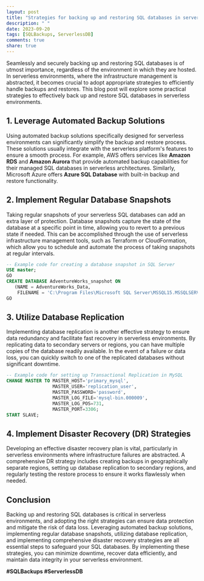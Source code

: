```yaml
---
layout: post
title: "Strategies for backing up and restoring SQL databases in serverless environments"
description: " "
date: 2023-09-20
tags: [SQLBackups, ServerlessDB]
comments: true
share: true
---
```


Seamlessly and securely backing up and restoring SQL databases is of utmost importance, regardless of the environment in which they are hosted. In serverless environments, where the infrastructure management is abstracted, it becomes crucial to adopt appropriate strategies to efficiently handle backups and restores. This blog post will explore some practical strategies to effectively back up and restore SQL databases in serverless environments.

## 1. Leverage Automated Backup Solutions

Using automated backup solutions specifically designed for serverless environments can significantly simplify the backup and restore process. These solutions usually integrate with the serverless platform's features to ensure a smooth process. For example, AWS offers services like **Amazon RDS** and **Amazon Aurora** that provide automated backup capabilities for their managed SQL databases in serverless architectures. Similarly, Microsoft Azure offers **Azure SQL Database** with built-in backup and restore functionality.

## 2. Implement Regular Database Snapshots

Taking regular snapshots of your serverless SQL databases can add an extra layer of protection. Database snapshots capture the state of the database at a specific point in time, allowing you to revert to a previous state if needed. This can be accomplished through the use of serverless infrastructure management tools, such as Terraform or CloudFormation, which allow you to schedule and automate the process of taking snapshots at regular intervals.

```sql
-- Example code for creating a database snapshot in SQL Server
USE master;
GO
CREATE DATABASE AdventureWorks_snapshot ON 
   (NAME = AdventureWorks_Data,
    FILENAME = 'C:\Program Files\Microsoft SQL Server\MSSQL15.MSSQLSERVER\MSSQL\Backup\AdventureWorks_snapshot.ss');
GO
```

## 3. Utilize Database Replication

Implementing database replication is another effective strategy to ensure data redundancy and facilitate fast recovery in serverless environments. By replicating data to secondary servers or regions, you can have multiple copies of the database readily available. In the event of a failure or data loss, you can quickly switch to one of the replicated databases without significant downtime.

```sql
-- Example code for setting up Transactional Replication in MySQL
CHANGE MASTER TO MASTER_HOST='primary_mysql', 
                 MASTER_USER='replication_user', 
                 MASTER_PASSWORD='password', 
                 MASTER_LOG_FILE='mysql-bin.000009', 
                 MASTER_LOG_POS=731,
                 MASTER_PORT=3306;
START SLAVE;
```

## 4. Implement Disaster Recovery (DR) Strategies

Developing an effective disaster recovery plan is vital, particularly in serverless environments where infrastructure failures are abstracted. A comprehensive DR strategy includes creating backups in geographically separate regions, setting up database replication to secondary regions, and regularly testing the restore process to ensure it works flawlessly when needed.

## Conclusion

Backing up and restoring SQL databases is critical in serverless environments, and adopting the right strategies can ensure data protection and mitigate the risk of data loss. Leveraging automated backup solutions, implementing regular database snapshots, utilizing database replication, and implementing comprehensive disaster recovery strategies are all essential steps to safeguard your SQL databases. By implementing these strategies, you can minimize downtime, recover data efficiently, and maintain data integrity in your serverless environment.

**#SQLBackups #ServerlessDB**